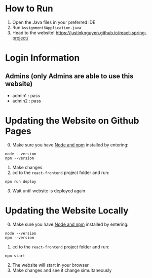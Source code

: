 # How to Run
1. Open the Java files in your preferred IDE
2. Run `Assignment6Application.java`
3. Head to the website! https://justinknguyen.github.io/react-spring-project/ 

# Login Information
## Admins (only Admins are able to use this website)
* admin1 : pass
* admin2 : pass


# Updating the Website on Github Pages
0. Make sure you have [Node and npm](https://nodejs.org/en/download/) installed by entering:
```
node --version
npm --version
```
1. Make changes
2. cd to the `react-frontend` project folder and run:
```
npm run deploy
```
3. Wait until website is deployed again

# Updating the Website Locally
0. Make sure you have [Node and npm](https://nodejs.org/en/download/) installed by entering:
```
node --version
npm --version
```
1. cd to the `react-frontend` project folder and run:
```
npm start
```
2. The website will start in your browser
3. Make changes and see it change simultaneously
